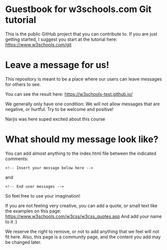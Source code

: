 # Guestbook for w3schools.com Git tutorial

This is the public GitHub project that you can contribute to.
If you are just getting started, I suggest you start at the tutorial here: https://www.w3schools.com/git

# Leave a message for us!
This repository is meant to be a place where our users can leave messages for others to see.

You can see the result here: https://w3schools-test.github.io/

We generally only have one condition: 
We will not allow messages that are negative, or hurtful. Try to be welcome and positive!

Narjis was here
suped excited about this course

# What should my message look like?

You can add almost anything to the index.html file between the indicated comments:

`<!-- Insert your message below here -->`

and

`<!-- End user messages -->`

So feel free to use your imagination!

If you are not feeling very creative, you can add a quote, or small text like the examples on this page: https://www.w3schools.com/w3css/w3css_quotes.asp
And add your name to it :)

We reserve the right to remove, or not to add anything that we feel will not fit here.
Also, this page is a community page, and the content you add may be changed later.
